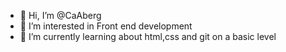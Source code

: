 - 👋 Hi, I’m @CaAberg
- 👀 I’m interested in Front end development
- 🌱 I’m currently learning about html,css and git on a basic level

<!---
CaAberg/CaAberg is a ✨ special ✨ repository because its `README.md` (this file) appears on your GitHub profile.
You can click the Preview link to take a look at your changes.
--->
